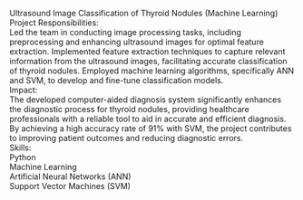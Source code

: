 Ultrasound Image Classification of Thyroid Nodules (Machine Learning)<br>
Project Responsibilities:<br>
Led the team in conducting image processing tasks, including preprocessing and enhancing ultrasound images for optimal feature extraction.
Implemented feature extraction techniques to capture relevant information from the ultrasound images, facilitating accurate classification of thyroid nodules.
Employed machine learning algorithms, specifically ANN and SVM, to develop and fine-tune classification models.<br>
Impact:<br>
The developed computer-aided diagnosis system significantly enhances the diagnostic process for thyroid nodules, providing healthcare professionals with a reliable tool to aid in accurate and efficient diagnosis. By achieving a high accuracy rate of 91% with SVM, the project contributes to improving patient outcomes and reducing diagnostic errors.<br>
Skills:<br>
Python<br>
Machine Learning<br>
Artificial Neural Networks (ANN)<br>
Support Vector Machines (SVM)<br>
